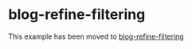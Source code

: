 # blog-refine-filtering

This example has been moved to [blog-refine-filtering](../.././blog-refine-filtering)

